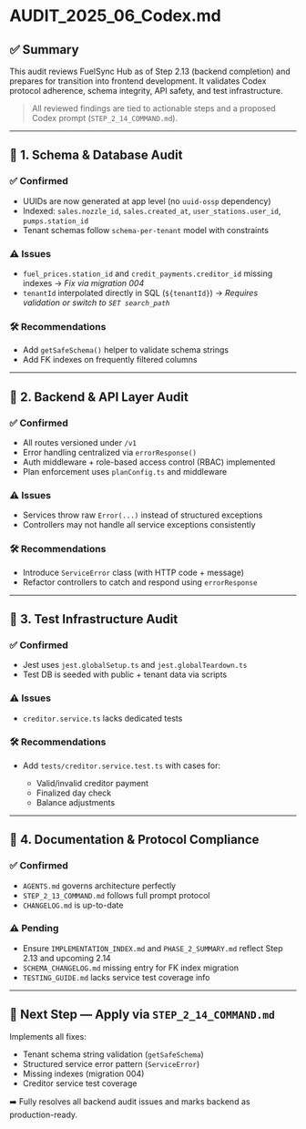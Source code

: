 # AUDIT\_2025\_06\_Codex.md

## ✅ Summary

This audit reviews FuelSync Hub as of Step 2.13 (backend completion) and prepares for transition into frontend development. It validates Codex protocol adherence, schema integrity, API safety, and test infrastructure.

> All reviewed findings are tied to actionable steps and a proposed Codex prompt (`STEP_2_14_COMMAND.md`).

---

## 🔹 1. Schema & Database Audit

### ✅ Confirmed

* UUIDs are now generated at app level (no `uuid-ossp` dependency)
* Indexed: `sales.nozzle_id`, `sales.created_at`, `user_stations.user_id`, `pumps.station_id`
* Tenant schemas follow `schema-per-tenant` model with constraints

### ⚠️ Issues

* `fuel_prices.station_id` and `credit_payments.creditor_id` missing indexes → *Fix via migration 004*
* `tenantId` interpolated directly in SQL (`${tenantId}`) → *Requires validation or switch to `SET search_path`*

### 🛠 Recommendations

* Add `getSafeSchema()` helper to validate schema strings
* Add FK indexes on frequently filtered columns

---

## 🔹 2. Backend & API Layer Audit

### ✅ Confirmed

* All routes versioned under `/v1`
* Error handling centralized via `errorResponse()`
* Auth middleware + role-based access control (RBAC) implemented
* Plan enforcement uses `planConfig.ts` and middleware

### ⚠️ Issues

* Services throw raw `Error(...)` instead of structured exceptions
* Controllers may not handle all service exceptions consistently

### 🛠 Recommendations

* Introduce `ServiceError` class (with HTTP code + message)
* Refactor controllers to catch and respond using `errorResponse`

---

## 🔹 3. Test Infrastructure Audit

### ✅ Confirmed

* Jest uses `jest.globalSetup.ts` and `jest.globalTeardown.ts`
* Test DB is seeded with public + tenant data via scripts

### ⚠️ Issues

* `creditor.service.ts` lacks dedicated tests

### 🛠 Recommendations

* Add `tests/creditor.service.test.ts` with cases for:

  * Valid/invalid creditor payment
  * Finalized day check
  * Balance adjustments

---

## 🔹 4. Documentation & Protocol Compliance

### ✅ Confirmed

* `AGENTS.md` governs architecture perfectly
* `STEP_2_13_COMMAND.md` follows full prompt protocol
* `CHANGELOG.md` is up-to-date

### ⚠️ Pending

* Ensure `IMPLEMENTATION_INDEX.md` and `PHASE_2_SUMMARY.md` reflect Step 2.13 and upcoming 2.14
* `SCHEMA_CHANGELOG.md` missing entry for FK index migration
* `TESTING_GUIDE.md` lacks service test coverage info

---

## 🔁 Next Step — Apply via `STEP_2_14_COMMAND.md`

Implements all fixes:

* Tenant schema string validation (`getSafeSchema`)
* Structured service error pattern (`ServiceError`)
* Missing indexes (migration 004)
* Creditor service test coverage

➡️ Fully resolves all backend audit issues and marks backend as production-ready.
